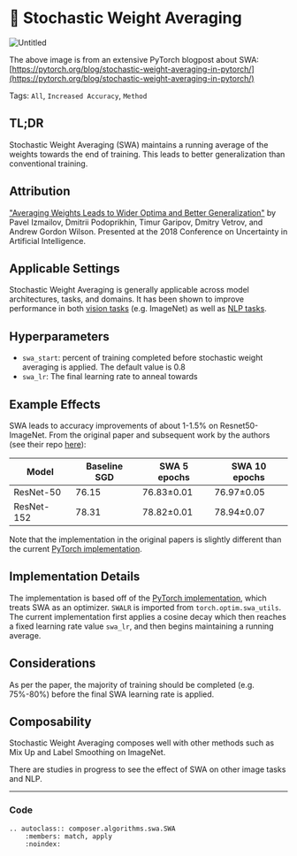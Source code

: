 # 🧩 Stochastic Weight Averaging

![Untitled](https://storage.googleapis.com/docs.mosaicml.com/images/methods/swa.png)

The above image is from an extensive PyTorch blogpost about SWA:
[https://pytorch.org/blog/stochastic-weight-averaging-in-pytorch/](https://pytorch.org/blog/stochastic-weight-averaging-in-pytorch/)

Tags: `All`, `Increased Accuracy`, `Method`

## TL;DR

Stochastic Weight Averaging (SWA) maintains a running average of the weights towards the end of training. This leads to better generalization than conventional training.

## Attribution

["Averaging Weights Leads to Wider Optima and Better Generalization"](https://arxiv.org/abs/1803.05407) by Pavel Izmailov, Dmitrii Podoprikhin, Timur Garipov, Dmitry Vetrov, and Andrew Gordon Wilson. Presented at the 2018 Conference on Uncertainty in Artificial Intelligence.

## Applicable Settings

Stochastic Weight Averaging is generally applicable across model architectures, tasks, and domains. It has been shown to improve performance in both [vision tasks](https://arxiv.org/abs/1803.05407) (e.g. ImageNet) as well as [NLP tasks](https://arxiv.org/abs/1902.02476).

## Hyperparameters

- `swa_start`: percent of training completed before stochastic weight averaging is applied. The default value is 0.8
- `swa_lr`: The final learning rate to anneal towards

## Example Effects

SWA leads to accuracy improvements of about 1-1.5% on Resnet50-ImageNet. From the original paper and subsequent work by the authors (see their repo [here](https://github.com/izmailovpavel/torch_swa_examples)):


| Model      | Baseline SGD | SWA 5 epochs | SWA 10 epochs |
|------------|--------------|--------------|---------------|
| ResNet-50  | 76.15        | 76.83±0.01   | 76.97±0.05    |
| ResNet-152 | 78.31        | 78.82±0.01   | 78.94±0.07    |


Note that the implementation in the original papers is slightly different than the current [PyTorch implementation](https://pytorch.org/blog/pytorch-1.6-now-includes-stochastic-weight-averaging/).

## Implementation Details

The implementation is based off of the [PyTorch implementation](https://pytorch.org/blog/pytorch-1.6-now-includes-stochastic-weight-averaging/), which treats SWA as an optimizer.  `SWALR` is imported from `torch.optim.swa_utils`. The current implementation first applies a cosine decay which then reaches a fixed learning rate value `swa_lr`, and then begins maintaining a running average.

## Considerations

As per the paper, the majority of training should be completed (e.g. 75%-80%) before the final SWA learning rate is applied.

## Composability

Stochastic Weight Averaging composes well with other methods such as Mix Up and Label Smoothing on ImageNet.

There are studies in progress to see the effect of SWA on other image tasks and NLP.

---

### Code

```{eval-rst}
.. autoclass:: composer.algorithms.swa.SWA
    :members: match, apply
    :noindex:
